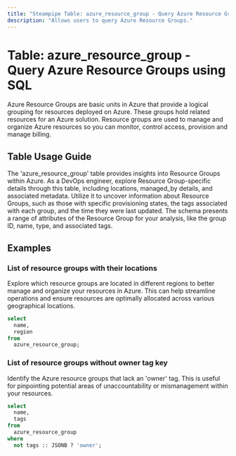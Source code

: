 ```yaml
---
title: "Steampipe Table: azure_resource_group - Query Azure Resource Groups using SQL"
description: "Allows users to query Azure Resource Groups."
---
```


# Table: azure_resource_group - Query Azure Resource Groups using SQL

Azure Resource Groups are basic units in Azure that provide a logical grouping for resources deployed on Azure. These groups hold related resources for an Azure solution. Resource groups are used to manage and organize Azure resources so you can monitor, control access, provision and manage billing.

## Table Usage Guide

The 'azure_resource_group' table provides insights into Resource Groups within Azure. As a DevOps engineer, explore Resource Group-specific details through this table, including locations, managed_by details, and associated metadata. Utilize it to uncover information about Resource Groups, such as those with specific provisioning states, the tags associated with each group, and the time they were last updated. The schema presents a range of attributes of the Resource Group for your analysis, like the group ID, name, type, and associated tags.

## Examples

### List of resource groups with their locations
Explore which resource groups are located in different regions to better manage and organize your resources in Azure. This can help streamline operations and ensure resources are optimally allocated across various geographical locations.

```sql
select
  name,
  region 
from
  azure_resource_group;
```

### List of resource groups without owner tag key
Identify the Azure resource groups that lack an 'owner' tag. This is useful for pinpointing potential areas of unaccountability or mismanagement within your resources.

```sql
select
  name,
  tags
from
  azure_resource_group
where
  not tags :: JSONB ? 'owner';
```